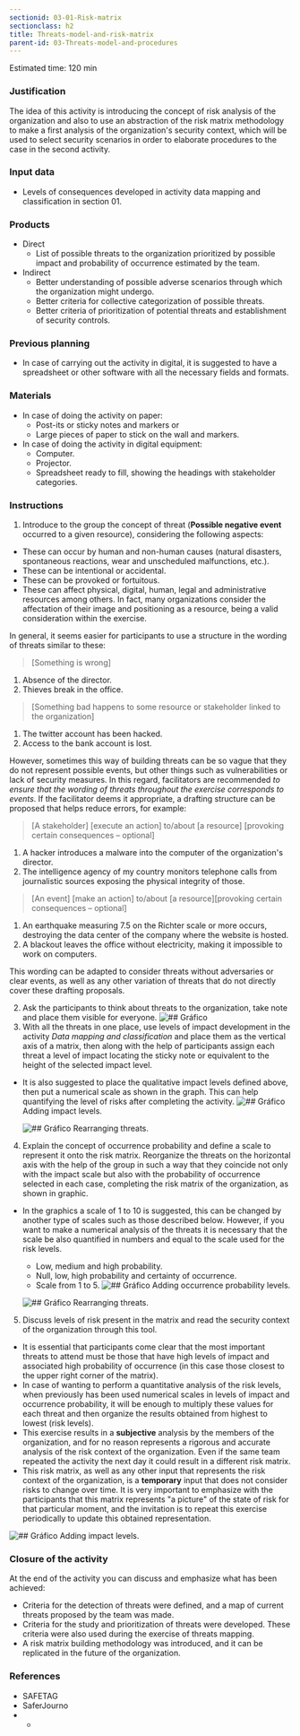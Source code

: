 ```yaml
---
sectionid: 03-01-Risk-matrix
sectionclass: h2
title: Threats-model-and-risk-matrix
parent-id: 03-Threats-model-and-procedures
---
```

Estimated time: 120 min

### Justification
The idea of this activity is introducing the concept of risk analysis of the organization and also to use an abstraction of the risk matrix methodology to make a first analysis of the organization's security context, which will be used to select security scenarios in order to elaborate procedures to the case in the second activity.

### Input data
* Levels of consequences developed in activity data mapping and classification in section 01.

### Products
* Direct
  * List of possible threats to the organization prioritized by possible impact and probability of occurrence estimated by the team.
* Indirect
  * Better understanding of possible adverse scenarios through which the organization might undergo.
  * Better criteria for collective categorization of possible threats.
  * Better criteria of prioritization of potential threats and establishment of security controls.

### Previous planning
* In case of carrying out the activity in digital, it is suggested to have a spreadsheet or other software with all the necessary fields and formats.

### Materials
* In case of doing the activity on paper:
  * Post-its or sticky notes and markers or
  * Large pieces of paper to stick on the wall and markers.
* In case of doing the activity in digital equipment:
  * Computer.
  * Projector.
  * Spreadsheet ready to fill, showing the headings with stakeholder categories. 


### Instructions
1. Introduce to the group the concept of threat (**Possible negative event** occurred to a given resource), considering the following aspects:
* These can occur by human and non-human causes (natural disasters, spontaneous reactions, wear and unscheduled malfunctions, etc.).
* These can be intentional or accidental.
* These can be provoked or fortuitous.
* These can affect physical, digital, human, legal and administrative resources among others. In fact, many organizations consider the affectation of their image and positioning as a resource, being a valid consideration within the exercise.

In general, it seems easier for participants to use a structure in the wording of threats similar to these:
  > [Something is wrong]

  1. Absence of the director.
  2. Thieves break in the office.

  > [Something bad happens to some resource or stakeholder linked to the organization]

  1. The twitter account has been hacked.
  2. Access to the bank account is lost.

 However, sometimes this way of building threats can be so vague that they do not represent possible events, but other things such as vulnerabilities or lack of security measures. In this regard, facilitators are recommended *to ensure that the wording of threats throughout the exercise corresponds to events*. If the facilitator deems it appropriate, a drafting structure can be proposed that helps reduce errors, for example:
  > [A stakeholder] [execute an action] to/about [a resource] [provoking certain consequences – optional]

  1. A hacker introduces a malware into the computer of the organization's director.
  2. The intelligence agency of my country monitors telephone calls from journalistic sources exposing the physical integrity of those. 

  > [An event] [make an action] to/about [a resource][provoking certain consequences – optional]

  1.  An earthquake measuring 7.5 on the Richter scale or more occurs, destroying the data center of the company where the website is hosted.
  2. A blackout leaves the office without electricity, making it impossible to work on computers.

  This wording can be adapted to consider threats without adversaries or clear events, as well as any other variation of threats that do not directly cover these drafting proposals.

2. Ask the participants to think about threats to the organization, take note and place them visible for everyone.
  ![## Gráfico](../img/0301/bocetos-sda-0301-1.png)
3. With all the threats in one place, use levels of impact development in the activity *Data mapping and classification* and place them as the vertical axis of a matrix, then along with the help of participants assign each threat a level of impact locating the sticky note or equivalent to the height of the selected impact level.
* It is also suggested to place the qualitative impact levels defined above, then put a numerical scale as shown in the graph. This can help quantifying the level of risks after completing the activity.
  ![## Gráfico](../img/0301/bocetos-sda-0301-2.png)
  Adding impact levels.

  ![## Gráfico](../img/0301/bocetos-sda-0301-3.png)
  Rearranging threats.

4. Explain the concept of occurrence probability and define a scale to represent it onto the risk matrix. Reorganize the threats on the horizontal axis with the help of the group in such a way that they coincide not only with the impact scale but also with the probability of occurrence selected in each case, completing the risk matrix of the organization, as shown in graphic.
  * In the graphics a scale of 1 to 10 is suggested, this can be changed by another type of scales such as those described below. However, if you want to make a numerical analysis of the threats it is necessary that the scale be also quantified in numbers and equal to the scale used for the risk levels.
    * Low, medium and high probability.
    * Null, low, high probability and certainty of occurrence.
    * Scale from 1 to 5.
    ![## Gráfico](../img/0301/bocetos-sda-0301-4.png)
   Adding occurrence probability levels.

    ![## Gráfico](../img/0301/bocetos-sda-0301-5.png)
  Rearranging threats.

5. Discuss levels of risk present in the matrix and read the security context of the organization through this tool.
  * It is essential that participants come clear that the most important threats to attend must be those that have high levels of impact and associated high probability of occurrence (in this case those closest to the upper right corner of the matrix).
  * In case of wanting to perform a quantitative analysis of the risk levels, when previously has been used numerical scales in levels of impact and occurrence probability, it will be enough to multiply these values for each threat and then organize the results obtained from highest to lowest (risk levels).
  * This exercise results in a **subjective** analysis by the members of the organization, and for no reason represents a rigorous and accurate analysis of the risk context of the organization. Even if the same team repeated the activity the next day it could result in a different risk matrix.
  * This risk matrix, as well as any other input that represents the risk context of the organization, is a **temporary** input that does not consider risks to change over time. It is very important to emphasize with the participants that this matrix represents "a picture" of the state of risk for that particular moment, and the invitation is to repeat this exercise periodically to update this obtained representation.

  ![## Gráfico](../img/0301/bocetos-sda-0301-6.png)
  Adding impact levels.

### Closure of the activity
At the end of the activity you can discuss and emphasize what has been achieved:
* Criteria for the detection of threats were defined, and a map of current threats proposed by the team was made.
* Criteria for the study and prioritization of threats were developed. These criteria were also used during the exercise of threats mapping.
* A risk matrix building methodology was introduced, and it can be replicated in the future of the organization.

### References
* SAFETAG
* SaferJourno
* * 